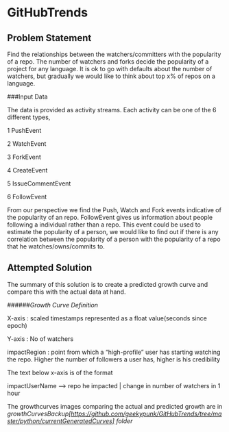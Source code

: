 GitHubTrends
============
Problem Statement
-----------------

Find the relationships between the watchers/committers with the popularity of a repo. The number of watchers and forks decide the popularity of a project for any language. It is ok to go with defaults about the number of watchers, but gradually we would like to think about top x% of repos on a language.

###Input Data

The data is provided as activity streams. Each activity can be one of the 6 different types,

1     PushEvent     

2    WatchEvent     

3    ForkEvent     

4    CreateEvent     

5    IssueCommentEvent     

6    FollowEvent

From our perspective we find the Push, Watch and Fork events indicative of the popularity of an repo. FollowEvent gives us information about people following a individual rather than a repo. This event could be used to estimate the popularity of a person, we would like to find out if there is any correlation between the popularity of a person with the popularity of a repo that he watches/owns/commits to.


Attempted Solution
--------------------

The summary of this solution is to create a predicted growth curve and compare this with the actual data at hand.

######*Growth Curve Definition*

X-axis : scaled timestamps represented as a float value(seconds since epoch)

Y-axis : No of watchers

impactRegion : point from which a “high-profile” user has starting watching the repo. Higher the number of followers a user has, higher is his credibility

The text below x-axis is of the format

impactUserName --> repo he impacted | change in number of watchers in 1 hour

The growthcurves images comparing the actual and predicted growth are in *growthCurvesBackup[https://github.com/geekypunk/GitHubTrends/tree/master/python/currentGeneratedCurves] folder*

